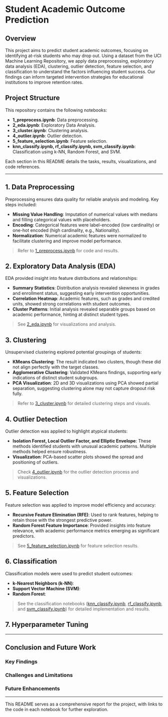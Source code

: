 # Student Academic Outcome Prediction

## Overview

This project aims to predict student academic outcomes, focusing on identifying at-risk students who may drop out. Using a dataset from the UCI Machine Learning Repository, we apply data preprocessing, exploratory data analysis (EDA), clustering, outlier detection, feature selection, and classification to understand the factors influencing student success. Our findings can inform targeted intervention strategies for educational institutions to improve retention rates.

## Project Structure

This repository contains the following notebooks:
- **1_preprocess.ipynb**: Data preprocessing.
- **2_eda.ipynb**: Exploratory Data Analysis.
- **3_cluster.ipynb**: Clustering analysis.
- **4_outlier.ipynb**: Outlier detection.
- **5_feature_selection.ipynb**: Feature selection.
- **knn_classify.ipynb, rf_classify.ipynb, svm_classify.ipynb**: Classification using k-NN, Random Forest, and SVM.

Each section in this README details the tasks, results, visualizations, and code references.

---

## 1. Data Preprocessing

Preprocessing ensures data quality for reliable analysis and modeling. Key steps included:
- **Missing Value Handling**: Imputation of numerical values with medians and filling categorical values with placeholders.
- **Encoding**: Categorical features were label-encoded (low cardinality) or one-hot encoded (high cardinality, e.g., Nationality).
- **Normalization**: Numerical academic features were normalized to facilitate clustering and improve model performance.

> Refer to [1_preprocess.ipynb](./1_preprocess.ipynb) for code and results.

## 2. Exploratory Data Analysis (EDA)

EDA provided insight into feature distributions and relationships:
- **Summary Statistics**: Distribution analysis revealed skewness in grades and enrollment status, suggesting early intervention opportunities.
- **Correlation Heatmap**: Academic features, such as grades and credited units, showed strong correlations with student outcomes.
- **Cluster Patterns**: Initial analysis revealed separable groups based on academic performance, hinting at distinct student types.

> See [2_eda.ipynb](./2_eda.ipynb) for visualizations and analysis.

## 3. Clustering

Unsupervised clustering explored potential groupings of students:
- **KMeans Clustering**: The result indicated two clusters, though these did not align perfectly with the target classes.
- **Agglomerative Clustering**: Validated KMeans findings, supporting early indications of distinct student subgroups.
- **PCA Visualization**: 2D and 3D visualizations using PCA showed partial separation, suggesting clustering alone may not capture dropout risk fully.

> Refer to [3_cluster.ipynb](./3_cluster.ipynb) for detailed clustering steps and visuals.

## 4. Outlier Detection

Outlier detection was applied to highlight atypical students:
- **Isolation Forest, Local Outlier Factor, and Elliptic Envelope**: These methods identified students with unusual academic patterns. Multiple methods helped ensure robustness.
- **Visualization**: PCA-based scatter plots showed the spread and positioning of outliers.

> Check [4_outlier.ipynb](./4_outlier.ipynb) for the outlier detection process and visualizations.

## 5. Feature Selection

Feature selection was applied to improve model efficiency and accuracy:
- **Recursive Feature Elimination (RFE)**: Used to rank features, helping to retain those with the strongest predictive power.
- **Random Forest Feature Importance**: Provided insights into feature relevance, with academic performance metrics emerging as significant predictors.

> See [5_feature_selection.ipynb](./5_feature_selection.ipynb) for feature selection results.

## 6. Classification

Classification models were used to predict student outcomes:
- **k-Nearest Neighbors (k-NN)**: 
- **Support Vector Machine (SVM)**: 
- **Random Forest**: 

> See the classification notebooks ([knn_classify.ipynb](./knn_classify.ipynb), [rf_classify.ipynb](./rf_classify.ipynb), and [svm_classify.ipynb](./svm_classify.ipynb)) for detailed implementation and results.

## 7. Hyperparameter Tuning


---

## Conclusion and Future Work

### Key Findings


### Challenges and Limitations


### Future Enhancements


---

This README serves as a comprehensive report for the project, with links to the code in each notebook for further exploration.